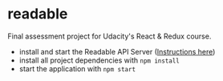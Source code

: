 # readable

Final assessment project for Udacity's React & Redux course.

* install and start the Readable API Server ([Instructions here](https://github.com/udacity/reactnd-project-readable-starter))
* install all project dependencies with `npm install`
* start the application with `npm start`